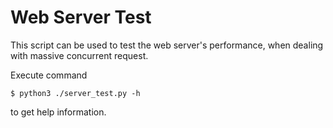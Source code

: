 # Web Server Test

This script can be used to test the web server's performance, when dealing with massive concurrent request.

Execute command

```
$ python3 ./server_test.py -h 
```

to get help information.
